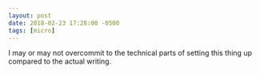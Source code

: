 ```yaml
---
layout: post
date: 2018-02-23 17:28:00 -0500
tags: [micro]
---
```

I may or may not overcommit to the technical parts of setting this thing up compared to the actual writing.
